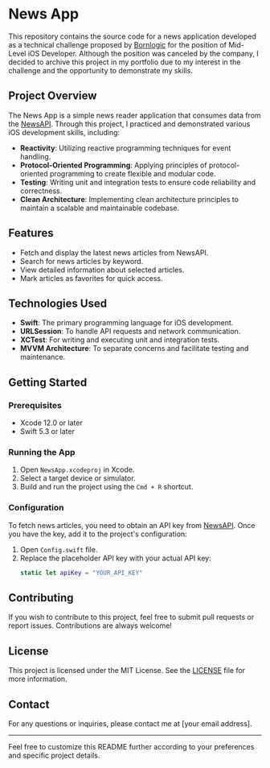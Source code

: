 
# News App

This repository contains the source code for a news application developed as a technical challenge proposed by [Bornlogic](https://www.linkedin.com/company/bornlogic/) for the position of Mid-Level iOS Developer. Although the position was canceled by the company, I decided to archive this project in my portfolio due to my interest in the challenge and the opportunity to demonstrate my skills.

## Project Overview

The News App is a simple news reader application that consumes data from the [NewsAPI](https://newsapi.org/). Through this project, I practiced and demonstrated various iOS development skills, including:

- **Reactivity**: Utilizing reactive programming techniques for event handling.
- **Protocol-Oriented Programming**: Applying principles of protocol-oriented programming to create flexible and modular code.
- **Testing**: Writing unit and integration tests to ensure code reliability and correctness.
- **Clean Architecture**: Implementing clean architecture principles to maintain a scalable and maintainable codebase.

## Features

- Fetch and display the latest news articles from NewsAPI.
- Search for news articles by keyword.
- View detailed information about selected articles.
- Mark articles as favorites for quick access.

## Technologies Used

- **Swift**: The primary programming language for iOS development.
- **URLSession**: To handle API requests and network communication.
- **XCTest**: For writing and executing unit and integration tests.
- **MVVM Architecture**: To separate concerns and facilitate testing and maintenance.

## Getting Started

### Prerequisites

- Xcode 12.0 or later
- Swift 5.3 or later


### Running the App

1. Open `NewsApp.xcodeproj` in Xcode.
2. Select a target device or simulator.
3. Build and run the project using the `Cmd + R` shortcut.

### Configuration

To fetch news articles, you need to obtain an API key from [NewsAPI](https://newsapi.org/). Once you have the key, add it to the project's configuration:

1. Open `Config.swift` file.
2. Replace the placeholder API key with your actual API key:
   ```swift
   static let apiKey = "YOUR_API_KEY"
   ```

## Contributing

If you wish to contribute to this project, feel free to submit pull requests or report issues. Contributions are always welcome!

## License

This project is licensed under the MIT License. See the [LICENSE](LICENSE) file for more information.

## Contact

For any questions or inquiries, please contact me at [your email address].

---

Feel free to customize this README further according to your preferences and specific project details.
